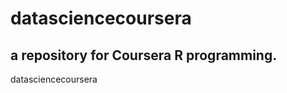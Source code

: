 datasciencecoursera
===================
## a repository for Coursera R programming.
datasciencecoursera
